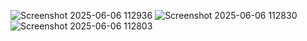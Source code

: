 
![Screenshot 2025-06-06 112936](https://github.com/user-attachments/assets/d946f376-7477-40ec-ac06-0175f9914dbb)
![Screenshot 2025-06-06 112830](https://github.com/user-attachments/assets/92dec505-df0e-49b3-80da-c8c7e29458ff)
![Screenshot 2025-06-06 112803](https://github.com/user-attachments/assets/9d4a01aa-fe95-40c3-b677-f1e21a0e8494)
